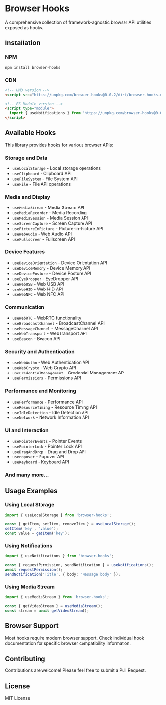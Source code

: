 # Browser Hooks

A comprehensive collection of framework-agnostic browser API utilities exposed as hooks.

## Installation

### NPM
```bash
npm install browser-hooks
```

### CDN
```html
<!-- UMD version -->
<script src="https://unpkg.com/browser-hooks@0.0.2/dist/browser-hooks.umd.js"></script>

<!-- ES Module version -->
<script type="module">
  import { useNotifications } from 'https://unpkg.com/browser-hooks@0.0.2/dist/browser-hooks.es.js';
</script>
```

## Available Hooks

This library provides hooks for various browser APIs:

### Storage and Data
- `useLocalStorage` - Local storage operations
- `useClipboard` - Clipboard API
- `useFileSystem` - File System API
- `useFile` - File API operations

### Media and Display
- `useMediaStream` - Media Stream API
- `useMediaRecorder` - Media Recording
- `useMediaSession` - Media Session API
- `useScreenCapture` - Screen Capture API
- `usePictureInPicture` - Picture-in-Picture API
- `useWebAudio` - Web Audio API
- `useFullscreen` - Fullscreen API

### Device Features
- `useDeviceOrientation` - Device Orientation API
- `useDeviceMemory` - Device Memory API
- `useDevicePosture` - Device Posture API
- `useEyeDropper` - EyeDropper API
- `useWebUSB` - Web USB API
- `useWebHID` - Web HID API
- `useWebNFC` - Web NFC API

### Communication
- `useWebRTC` - WebRTC functionality
- `useBroadcastChannel` - BroadcastChannel API
- `useMessageChannel` - MessageChannel API
- `useWebTransport` - WebTransport API
- `useBeacon` - Beacon API

### Security and Authentication
- `useWebAuthn` - Web Authentication API
- `useWebCrypto` - Web Crypto API
- `useCredentialManagement` - Credential Management API
- `usePermissions` - Permissions API

### Performance and Monitoring
- `usePerformance` - Performance API
- `useResourceTiming` - Resource Timing API
- `useIdleDetection` - Idle Detection API
- `useNetwork` - Network Information API

### UI and Interaction
- `usePointerEvents` - Pointer Events
- `usePointerLock` - Pointer Lock API
- `useDragAndDrop` - Drag and Drop API
- `usePopover` - Popover API
- `useKeyboard` - Keyboard API

### And many more...

## Usage Examples

### Using Local Storage
```typescript
import { useLocalStorage } from 'browser-hooks';

const { getItem, setItem, removeItem } = useLocalStorage();
setItem('key', 'value');
const value = getItem('key');
```

### Using Notifications
```typescript
import { useNotifications } from 'browser-hooks';

const { requestPermission, sendNotification } = useNotifications();
await requestPermission();
sendNotification('Title', { body: 'Message body' });
```

### Using Media Stream
```typescript
import { useMediaStream } from 'browser-hooks';

const { getVideoStream } = useMediaStream();
const stream = await getVideoStream();
```

## Browser Support

Most hooks require modern browser support. Check individual hook documentation for specific browser compatibility information.

## Contributing

Contributions are welcome! Please feel free to submit a Pull Request.

## License

MIT License

